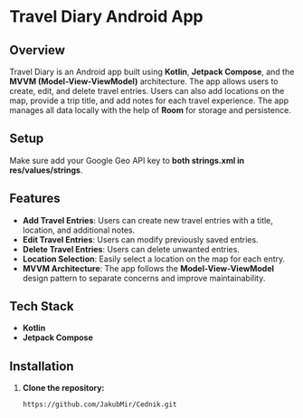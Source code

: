 # Travel Diary Android App

## Overview

Travel Diary is an Android app built using **Kotlin**, **Jetpack Compose**, and the **MVVM (Model-View-ViewModel)** architecture. The app allows users to create, edit, and delete travel entries. Users can also add locations on the map, provide a trip title, and add notes for each travel experience. The app manages all data locally with the help of **Room** for storage and persistence.

## Setup
Make sure add your Google Geo API key to **both strings.xml in res/values/strings**.

## Features

- **Add Travel Entries**: Users can create new travel entries with a title, location, and additional notes.
- **Edit Travel Entries**: Users can modify previously saved entries.
- **Delete Travel Entries**: Users can delete unwanted entries.
- **Location Selection**: Easily select a location on the map for each entry.
- **MVVM Architecture**: The app follows the **Model-View-ViewModel** design pattern to separate concerns and improve maintainability.


## Tech Stack

- **Kotlin**
- **Jetpack Compose**


## Installation

1. **Clone the repository:**

   ```bash
   https://github.com/JakubMir/Cednik.git

